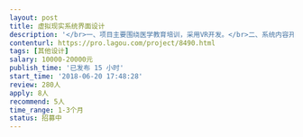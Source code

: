 ```yaml
---                
layout: post       
title: 虚拟现实系统界面设计           
description: '</br>一、项目主要围绕医学教育培训，采用VR开发。</br>二、系统内容开发和场景设计基本完成。</br>三、任务需求</br>1、配合开发团队完成系统的界面优化、风格控制、交互设计。</br>2、完成系统的场景优化设计。</br>3、完成系统上线前的测试优化、场景优化。</br>'     
contenturl: https://pro.lagou.com/project/8490.html      
tags: [其他设计]            
salary: 10000-20000元          
publish_time: '已发布 15 小时'         
start_time: '2018-06-20 17:48:28'           
review: 280人                   
apply: 8人                   
recommend: 5人                   
time_range: 1-3个月              
status: 招募中                  
---                 
```

